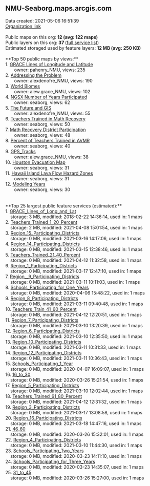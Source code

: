<h2>NMU-Seaborg.maps.arcgis.com</h2> Data created: 2021-05-06 16:51:39 <br /><a target='new' href='https://NMU-Seaborg.maps.arcgis.com'>Organization link</a><br /><br />Public maps on this org: <b>12 (avg: 122 maps)</b><br />Public layers on this org: <b>37 </b>(<a target='new' href='https://services.arcgis.com/QKduv5sncvwsGwOQ/ArcGIS/rest/services'>full service list</a>)<br />Estimated storaged used by feature layers: <b>12 MB (avg: 250 KB)</b><br /><br />**Top 50 public maps by views:**<br />  1. <a target='new' href='https://www.arcgis.com/home/item.html?id=57f887826cc34829bc6afae086c4cdbb'>GRACE Lines of Longitude and Latitude</a> <br />  &nbsp;&nbsp;&nbsp;&nbsp; &nbsp;&nbsp;owner: pahenry_NMU, views: 235<br />  2. <a target='new' href='https://www.arcgis.com/home/item.html?id=3c830281089e451dac3a1f6797eae995'>Addressing the Problem</a> <br />  &nbsp;&nbsp;&nbsp;&nbsp; &nbsp;&nbsp;owner: alexdenofre_NMU, views: 190<br />  3. <a target='new' href='https://www.arcgis.com/home/item.html?id=ddaa06b15c3a4bcf9e792564e6f948a1'>World Biomes</a> <br />  &nbsp;&nbsp;&nbsp;&nbsp; &nbsp;&nbsp;owner: alew.grace_NMU, views: 102<br />  4. <a target='new' href='https://www.arcgis.com/home/item.html?id=a9285ca3f1224407a7aace484cd9f64d'>NGSX Number of Years Participated</a> <br />  &nbsp;&nbsp;&nbsp;&nbsp; &nbsp;&nbsp;owner: seaborg, views: 62<br />  5. <a target='new' href='https://www.arcgis.com/home/item.html?id=164ae38093b54730a9a6174c67f80c67'>The Future and GIS</a> <br />  &nbsp;&nbsp;&nbsp;&nbsp; &nbsp;&nbsp;owner: alexdenofre_NMU, views: 55<br />  6. <a target='new' href='https://www.arcgis.com/home/item.html?id=3d710c01f40c48069eb32e601fad0f55'>Teachers Trained in Math Recovery</a> <br />  &nbsp;&nbsp;&nbsp;&nbsp; &nbsp;&nbsp;owner: seaborg, views: 50<br />  7. <a target='new' href='https://www.arcgis.com/home/item.html?id=973451f3b70540fea0e6bf065e2260bb'>Math Recovery District Participation</a> <br />  &nbsp;&nbsp;&nbsp;&nbsp; &nbsp;&nbsp;owner: seaborg, views: 48<br />  8. <a target='new' href='https://www.arcgis.com/home/item.html?id=a6a4448082cc4dd38738e7ba43af4a7b'>Percent of Teachers Trained in AVMR</a> <br />  &nbsp;&nbsp;&nbsp;&nbsp; &nbsp;&nbsp;owner: seaborg, views: 40<br />  9. <a target='new' href='https://www.arcgis.com/home/item.html?id=cc5d9f91f6f74106ac375927b6bd8097'>GPS_Tracks</a> <br />  &nbsp;&nbsp;&nbsp;&nbsp; &nbsp;&nbsp;owner: alew.grace_NMU, views: 38<br />  10. <a target='new' href='https://www.arcgis.com/home/item.html?id=f8425148b8ac49ea930fd2e271dbd671'>Houston Evacuation Map</a> <br />  &nbsp;&nbsp;&nbsp;&nbsp; &nbsp;&nbsp;owner: seaborg, views: 31<br />  11. <a target='new' href='https://www.arcgis.com/home/item.html?id=b93dd3d709c5450597ea89e4c9d920f7'>Hawaii Island Lava Flow Hazard Zones</a> <br />  &nbsp;&nbsp;&nbsp;&nbsp; &nbsp;&nbsp;owner: seaborg, views: 31<br />  12. <a target='new' href='https://www.arcgis.com/home/item.html?id=d5b1c29b12b64cf6b1593102f95b4297'>Modeling Years</a> <br />  &nbsp;&nbsp;&nbsp;&nbsp; &nbsp;&nbsp;owner: seaborg, views: 30<br /><br /><br />**Top 25 largest public feature services (estimated):**<br /> 1. <a target='new' href='https://www.arcgis.com/home/item.html?id=059156ead25a42b089c9b47fedf28fd1'>GRACE_Lines_of_Long_and_Lat</a><br /> &nbsp;&nbsp;&nbsp;&nbsp;storage: 3 MB, modified: 2018-02-22 14:36:14,  used in: 1 maps<br /> 2. <a target='new' href='https://www.arcgis.com/home/item.html?id=9ed27a27f23c4338a0b9b08a7732ec37'>Teachers_Trained_1_20_Percent</a><br /> &nbsp;&nbsp;&nbsp;&nbsp;storage: 2 MB, modified: 2021-04-08 15:01:54,  used in: 1 maps<br /> 3. <a target='new' href='https://www.arcgis.com/home/item.html?id=243bcf1c43204f6cb1d086086786c7f4'>Region_15_Participating_Districts</a><br /> &nbsp;&nbsp;&nbsp;&nbsp;storage: 0 MB, modified: 2021-03-16 14:17:06,  used in: 1 maps<br /> 4. <a target='new' href='https://www.arcgis.com/home/item.html?id=de729217e1074409a75ed2777b91c600'>Region_14_Participating_Districts</a><br /> &nbsp;&nbsp;&nbsp;&nbsp;storage: 0 MB, modified: 2021-03-15 12:38:46,  used in: 1 maps<br /> 5. <a target='new' href='https://www.arcgis.com/home/item.html?id=b0712b30c1ec498da6b2ca0405e69cef'>Teachers_Trained_21_40_Percent</a><br /> &nbsp;&nbsp;&nbsp;&nbsp;storage: 0 MB, modified: 2021-04-12 11:32:58,  used in: 1 maps<br /> 6. <a target='new' href='https://www.arcgis.com/home/item.html?id=4dd2cef9395342dfb5ac3669fa4cb6c8'>Region_1_Participating_Districts</a><br /> &nbsp;&nbsp;&nbsp;&nbsp;storage: 0 MB, modified: 2021-03-17 12:47:10,  used in: 1 maps<br /> 7. <a target='new' href='https://www.arcgis.com/home/item.html?id=549338ca435b40cdb90945c0131dd8e3'>Region__9_Participating_Districts</a><br /> &nbsp;&nbsp;&nbsp;&nbsp;storage: 0 MB, modified: 2021-03-11 10:11:03,  used in: 1 maps<br /> 8. <a target='new' href='https://www.arcgis.com/home/item.html?id=3a29cdb2f80c4f5fa1a350845761d6c6'>Schools_Participating_for_One_Years</a><br /> &nbsp;&nbsp;&nbsp;&nbsp;storage: 0 MB, modified: 2020-04-06 15:48:22,  used in: 1 maps<br /> 9. <a target='new' href='https://www.arcgis.com/home/item.html?id=c5edff25031b4ccbbf95488029eaef2d'>Region_8_Participating_Districts</a><br /> &nbsp;&nbsp;&nbsp;&nbsp;storage: 0 MB, modified: 2021-03-11 09:40:48,  used in: 1 maps<br /> 10. <a target='new' href='https://www.arcgis.com/home/item.html?id=ce7e5c48560c43038134a19e40090875'>Teachers_Train_41_60_Percent</a><br /> &nbsp;&nbsp;&nbsp;&nbsp;storage: 0 MB, modified: 2021-04-12 12:20:51,  used in: 1 maps<br /> 11. <a target='new' href='https://www.arcgis.com/home/item.html?id=75363cb450a047edab06de94b6dd76d1'>Region_7_Participating_Districts</a><br /> &nbsp;&nbsp;&nbsp;&nbsp;storage: 0 MB, modified: 2021-03-10 13:20:39,  used in: 1 maps<br /> 12. <a target='new' href='https://www.arcgis.com/home/item.html?id=335a8d0ea9b84d6db2271f4c3b4f30da'>Region_6_Participating_Districts</a><br /> &nbsp;&nbsp;&nbsp;&nbsp;storage: 0 MB, modified: 2021-03-10 12:35:50,  used in: 1 maps<br /> 13. <a target='new' href='https://www.arcgis.com/home/item.html?id=5a9943f6f48e484a8754acab32be9cfb'>Region_10_Participating_Districts</a><br /> &nbsp;&nbsp;&nbsp;&nbsp;storage: 0 MB, modified: 2021-03-11 10:31:33,  used in: 1 maps<br /> 14. <a target='new' href='https://www.arcgis.com/home/item.html?id=e06b025d3b654d03b55bd0455b622bc4'>Region_12_Participating_Districts</a><br /> &nbsp;&nbsp;&nbsp;&nbsp;storage: 0 MB, modified: 2021-03-11 10:36:43,  used in: 1 maps<br /> 15. <a target='new' href='https://www.arcgis.com/home/item.html?id=1fb9dae78259428786d4fa8a26959ada'>Schools_Participating_1_Year</a><br /> &nbsp;&nbsp;&nbsp;&nbsp;storage: 0 MB, modified: 2020-04-07 16:09:07,  used in: 1 maps<br /> 16. <a target='new' href='https://www.arcgis.com/home/item.html?id=26219f062abb48d495baa43f1f4f3204'>16_to_30</a><br /> &nbsp;&nbsp;&nbsp;&nbsp;storage: 0 MB, modified: 2020-03-26 15:21:54,  used in: 1 maps<br /> 17. <a target='new' href='https://www.arcgis.com/home/item.html?id=66270a91146a4fa48ac800f235549271'>Region_5_Participating_Districts</a><br /> &nbsp;&nbsp;&nbsp;&nbsp;storage: 0 MB, modified: 2021-03-10 12:02:44,  used in: 1 maps<br /> 18. <a target='new' href='https://www.arcgis.com/home/item.html?id=072133959ec74a8aa9376d975a0109b8'>Teachers_Trained_61_80_Percent</a><br /> &nbsp;&nbsp;&nbsp;&nbsp;storage: 0 MB, modified: 2021-04-12 12:31:32,  used in: 1 maps<br /> 19. <a target='new' href='https://www.arcgis.com/home/item.html?id=58ff6e1f45164116bfe67fced06aedfd'>Region_3_Participating_Districts</a><br /> &nbsp;&nbsp;&nbsp;&nbsp;storage: 0 MB, modified: 2021-03-17 13:08:58,  used in: 1 maps<br /> 20. <a target='new' href='https://www.arcgis.com/home/item.html?id=29bebeeb2fe746b2aed2bf72510d1997'>Region_16_Participating_Districts</a><br /> &nbsp;&nbsp;&nbsp;&nbsp;storage: 0 MB, modified: 2021-03-18 14:47:16,  used in: 1 maps<br /> 21. <a target='new' href='https://www.arcgis.com/home/item.html?id=05695090aa274a79bee5d25f26defa30'>46_60</a><br /> &nbsp;&nbsp;&nbsp;&nbsp;storage: 0 MB, modified: 2020-03-26 15:32:01,  used in: 1 maps<br /> 22. <a target='new' href='https://www.arcgis.com/home/item.html?id=49ca6413b11742058a5064ad37d023b8'>Region_4_Participating_Districts</a><br /> &nbsp;&nbsp;&nbsp;&nbsp;storage: 0 MB, modified: 2021-03-10 11:44:30,  used in: 1 maps<br /> 23. <a target='new' href='https://www.arcgis.com/home/item.html?id=0b1e5aae9552480695e2be951adc99cb'>Schools_Participating_Two_Years</a><br /> &nbsp;&nbsp;&nbsp;&nbsp;storage: 0 MB, modified: 2020-03-23 14:11:10,  used in: 1 maps<br /> 24. <a target='new' href='https://www.arcgis.com/home/item.html?id=6c351ec2f580487b94ce1889ddfdf74f'>Schools_Participating_for_Three_Years</a><br /> &nbsp;&nbsp;&nbsp;&nbsp;storage: 0 MB, modified: 2020-03-23 14:35:07,  used in: 1 maps<br /> 25. <a target='new' href='https://www.arcgis.com/home/item.html?id=9d0ae03810ae46e89c753fc802476c26'>31_to_45</a><br /> &nbsp;&nbsp;&nbsp;&nbsp;storage: 0 MB, modified: 2020-03-26 15:27:00,  used in: 1 maps<br />